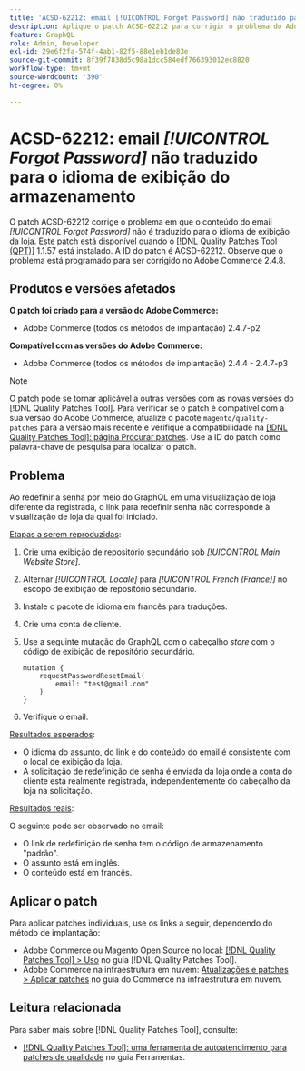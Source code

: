 ```yaml
---
title: 'ACSD-62212: email [!UICONTROL Forgot Password] não traduzido para o idioma de exibição do armazenamento'
description: Aplique o patch ACSD-62212 para corrigir o problema do Adobe Commerce em que o conteúdo do email *[!UICONTROL Forgot Password]* não é traduzido para o idioma da exibição de loja.
feature: GraphQL
role: Admin, Developer
exl-id: 29e6f2fa-574f-4ab1-82f5-88e1eb1de83e
source-git-commit: 8f39f7838d5c98a1dcc584edf766393012ec8820
workflow-type: tm+mt
source-wordcount: '390'
ht-degree: 0%

---
```


# ACSD-62212: email *[!UICONTROL Forgot Password]* não traduzido para o idioma de exibição do armazenamento

O patch ACSD-62212 corrige o problema em que o conteúdo do email *[!UICONTROL Forgot Password]* não é traduzido para o idioma de exibição da loja. Este patch está disponível quando o [[!DNL Quality Patches Tool (QPT)]](https://experienceleague.adobe.com/docs/commerce-operations/tools/quality-patches-tool/usage.html?lang=pt-BR) 1.1.57 está instalado. A ID do patch é ACSD-62212. Observe que o problema está programado para ser corrigido no Adobe Commerce 2.4.8.

## Produtos e versões afetados

**O patch foi criado para a versão do Adobe Commerce:**

* Adobe Commerce (todos os métodos de implantação) 2.4.7-p2

**Compatível com as versões do Adobe Commerce:**

* Adobe Commerce (todos os métodos de implantação) 2.4.4 - 2.4.7-p3

>[!NOTE]
>
>O patch pode se tornar aplicável a outras versões com as novas versões do [!DNL Quality Patches Tool]. Para verificar se o patch é compatível com a sua versão do Adobe Commerce, atualize o pacote `magento/quality-patches` para a versão mais recente e verifique a compatibilidade na [[!DNL Quality Patches Tool]: página Procurar patches](https://experienceleague.adobe.com/tools/commerce-quality-patches/index.html?lang=pt-BR). Use a ID do patch como palavra-chave de pesquisa para localizar o patch.

## Problema

Ao redefinir a senha por meio do GraphQL em uma visualização de loja diferente da registrada, o link para redefinir senha não corresponde à visualização de loja da qual foi iniciado.

<u>Etapas a serem reproduzidas</u>:

1. Crie uma exibição de repositório secundário sob *[!UICONTROL Main Website Store]*.
1. Alternar *[!UICONTROL Locale]* para *[!UICONTROL French (France)]* no escopo de exibição de repositório secundário.
1. Instale o pacote de idioma em francês para traduções.
1. Crie uma conta de cliente.
1. Use a seguinte mutação do GraphQL com o cabeçalho *store* com o código de exibição de repositório secundário.

   ```
   mutation {
       requestPasswordResetEmail(
           email: "test@gmail.com"
       )
   }
   ```

1. Verifique o email.

<u>Resultados esperados</u>:

* O idioma do assunto, do link e do conteúdo do email é consistente com o local de exibição da loja.
* A solicitação de redefinição de senha é enviada da loja onde a conta do cliente está realmente registrada, independentemente do cabeçalho da loja na solicitação.

<u>Resultados reais</u>:

O seguinte pode ser observado no email:

* O link de redefinição de senha tem o código de armazenamento &quot;padrão&quot;.
* O assunto está em inglês.
* O conteúdo está em francês.

## Aplicar o patch

Para aplicar patches individuais, use os links a seguir, dependendo do método de implantação:

* Adobe Commerce ou Magento Open Source no local: [[!DNL Quality Patches Tool] > Uso](/help/tools/quality-patches-tool/usage.md) no guia [!DNL Quality Patches Tool].
* Adobe Commerce na infraestrutura em nuvem: [Atualizações e patches > Aplicar patches](https://experienceleague.adobe.com/docs/commerce-cloud-service/user-guide/develop/upgrade/apply-patches.html?lang=pt-BR) no guia do Commerce na infraestrutura em nuvem.

## Leitura relacionada

Para saber mais sobre [!DNL Quality Patches Tool], consulte:

* [[!DNL Quality Patches Tool]: uma ferramenta de autoatendimento para patches de qualidade](/help/tools/quality-patches-tool/quality-patches-tool-to-self-serve-quality-patches.md) no guia Ferramentas.
